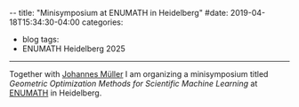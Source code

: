 --
title: "Minisymposium at ENUMATH in Heidelberg"
#date: 2019-04-18T15:34:30-04:00
categories:
  - blog
tags:
  - ENUMATH Heidelberg 2025
---

Together with [Johannes Müller](https://muellerjohannes.github.io) I am organizing a minisymposium titled *Geometric Optimization Methods for Scientific Machine Learning* at [ENUMATH](https://enumath2025.eu) in Heidelberg.
